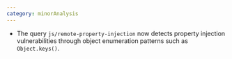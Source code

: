 ```yaml
---
category: minorAnalysis
---
```

* The query `js/remote-property-injection` now detects property injection vulnerabilities through object enumeration patterns such as `Object.keys()`. 